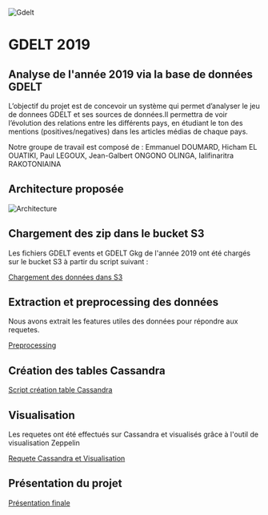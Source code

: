 ![Gdelt](https://github.com/Korbenik/Gdelt-Project/blob/master/main.jpg)

# GDELT 2019

## Analyse de l'année 2019 via la base de données GDELT 

L’objectif du projet est de concevoir un système qui permet d’analyser le jeu de donnees GDELT et ses sources de données.Il permettra de voir l’évolution des relations entre les différents pays, en étudiant le ton des mentions (positives/negatives) dans les articles médias de chaque pays.

Notre groupe de travail est composé de : Emmanuel DOUMARD, Hicham EL OUATIKI, Paul LEGOUX, Jean-Galbert ONGONO OLINGA, Ialifinaritra RAKOTONIAINA


## Architecture proposée 

![Architecture](https://github.com/Korbenik/Gdelt-Project/blob/master/architecture%20(1).PNG)


## Chargement des zip dans le bucket S3 

Les fichiers GDELT events et GDELT Gkg de l'année 2019 ont été chargés sur le bucket S3 à partir du script suivant : 

[Chargement des données dans S3](https://github.com/Korbenik/Gdelt-Project/blob/master/Data_importation_to_S3.json)


## Extraction et preprocessing des données 

Nous avons extrait les features utiles des données pour répondre aux requetes.

[Preprocessing](https://github.com/Korbenik/Gdelt-Project/blob/master/Bucket_to_Cassandra.json)


## Création des tables Cassandra

[Script création table Cassandra](https://github.com/Korbenik/Gdelt-Project/blob/master/cassandra_script.sh)


## Visualisation 

Les requetes ont été effectués sur Cassandra et visualisés grâce à l'outil de visualisation Zeppelin 

[Requete Cassandra et Visualisation](https://github.com/Korbenik/Gdelt-Project/blob/master/Visualisation.json)

## Présentation du projet 

[Présentation finale](https://github.com/Korbenik/Gdelt-Project/blob/master/Projet%20Big%20Data%202019_%20GDELT.pdf)


